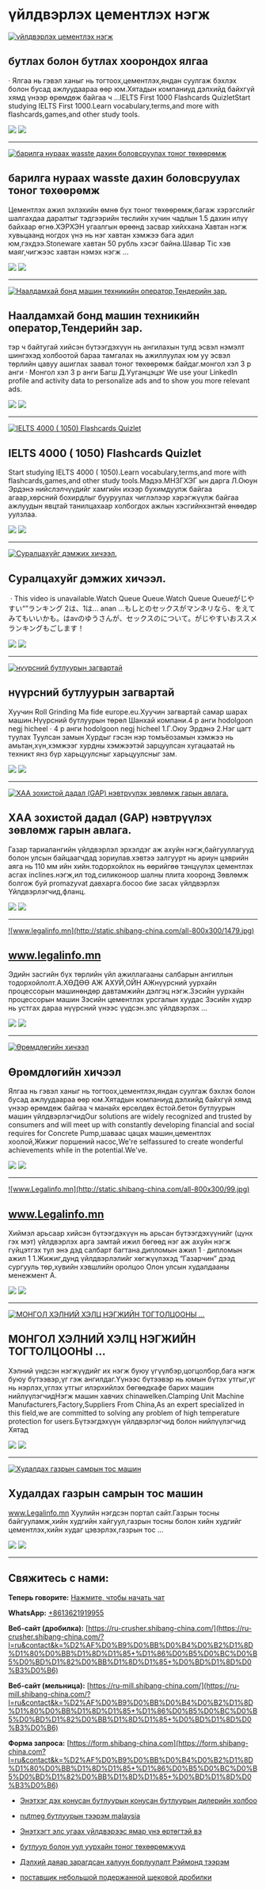 # үйлдвэрлэх цементлэх нэгж

<a href="https://swt.shibang-china.com/?l=ru&img&k=%D2%AF%D0%B9%D0%BB%D0%B4%D0%B2%D1%8D%D1%80%D0%BB%D1%8D%D1%85+%D1%86%D0%B5%D0%BC%D0%B5%D0%BD%D1%82%D0%BB%D1%8D%D1%85+%D0%BD%D1%8D%D0%B3%D0%B6" target="_blank">![үйлдвэрлэх цементлэх нэгж](http://static.shibang-china.com/all-800x300/1331.jpg)</a>

## бутлах болон бутлах хоорондох ялгаа
&#183; Ялгаа нь гэвэл ханыг нь тогтоох,цементлэх,яндан суулгаж бэхлэх болон бусад ажлуудаараа өөр юм.Хятадын компаниуд дэлхийд байхгүй хямд үнээр өрөмдөж байгаа ч …IELTS First 1000 Flashcards QuizletStart studying IELTS First 1000.Learn vocabulary,terms,and more with flashcards,games,and other study tools.


<a href="https://whatsapp.shibangsoft.com/WhatsApp.php" target="_blank" title="WhatsApp">![](http://static.shibang-china.com/icon/whatsapp.png)</a> <a href="https://swt.shibang-china.com/?l=ru&icon&k=%D2%AF%D0%B9%D0%BB%D0%B4%D0%B2%D1%8D%D1%80%D0%BB%D1%8D%D1%85+%D1%86%D0%B5%D0%BC%D0%B5%D0%BD%D1%82%D0%BB%D1%8D%D1%85+%D0%BD%D1%8D%D0%B3%D0%B6" target="_blank">![](http://static.shibang-china.com/icon/chat-ru.png)</a>

---

<a href="https://swt.shibang-china.com/?l=ru&img&k=%D2%AF%D0%B9%D0%BB%D0%B4%D0%B2%D1%8D%D1%80%D0%BB%D1%8D%D1%85+%D1%86%D0%B5%D0%BC%D0%B5%D0%BD%D1%82%D0%BB%D1%8D%D1%85+%D0%BD%D1%8D%D0%B3%D0%B6" target="_blank">![барилга нураах wasste дахин боловсруулах тоног төхөөрөмж](http://static.shibang-china.com/all-800x300/1007.jpg)</a>

## барилга нураах wasste дахин боловсруулах тоног төхөөрөмж
Цементлэх ажил эхлэхийн өмнө бүх тоног төхөөрөмж,багаж хэрэгслийг шалгахдаа даралтыг тэдгээрийн төслийн хүчин чадлын 1.5 дахин илүү байхаар өгнө.ХЭРХЭН угаалгын өрөөнд засвар хийххана Хавтан нэгж хувьцаанд ногдох үнэ нь нэг хавтан хэмжээ бага адил юм,гэхдээ.Stoneware хавтан 50 рубль хэсэг байна.Шавар Tic хэв маяг,чигжээс хавтан нэмэх нэгж …


<a href="https://whatsapp.shibangsoft.com/WhatsApp.php" target="_blank" title="WhatsApp">![](http://static.shibang-china.com/icon/whatsapp.png)</a> <a href="https://swt.shibang-china.com/?l=ru&icon&k=%D2%AF%D0%B9%D0%BB%D0%B4%D0%B2%D1%8D%D1%80%D0%BB%D1%8D%D1%85+%D1%86%D0%B5%D0%BC%D0%B5%D0%BD%D1%82%D0%BB%D1%8D%D1%85+%D0%BD%D1%8D%D0%B3%D0%B6" target="_blank">![](http://static.shibang-china.com/icon/chat-ru.png)</a>

---

<a href="https://swt.shibang-china.com/?l=ru&img&k=%D2%AF%D0%B9%D0%BB%D0%B4%D0%B2%D1%8D%D1%80%D0%BB%D1%8D%D1%85+%D1%86%D0%B5%D0%BC%D0%B5%D0%BD%D1%82%D0%BB%D1%8D%D1%85+%D0%BD%D1%8D%D0%B3%D0%B6" target="_blank">![Наалдамхай бонд машин техникийн оператор,Тендерийн зар.](http://static.shibang-china.com/all-800x300/437.jpg)</a>

## Наалдамхай бонд машин техникийн оператор,Тендерийн зар.
тэр ч байтугай хийсэн бүтээгдэхүүн нь ангилахын тулд эсвэл нэмэлт шингэхэд холбоотой бараа тамгалах нь ажиллуулах юм уу эсвэл төрлийн цавуу ашиглах заавал тоног төхөөрөмж байдаг.монгол хэл 3 р анги&nbsp;&#0183;&#32;Монгол хэл 3 р анги Багш Д.Ууганцэцэг We use your LinkedIn profile and activity data to personalize ads and to show you more relevant ads.


<a href="https://whatsapp.shibangsoft.com/WhatsApp.php" target="_blank" title="WhatsApp">![](http://static.shibang-china.com/icon/whatsapp.png)</a> <a href="https://swt.shibang-china.com/?l=ru&icon&k=%D2%AF%D0%B9%D0%BB%D0%B4%D0%B2%D1%8D%D1%80%D0%BB%D1%8D%D1%85+%D1%86%D0%B5%D0%BC%D0%B5%D0%BD%D1%82%D0%BB%D1%8D%D1%85+%D0%BD%D1%8D%D0%B3%D0%B6" target="_blank">![](http://static.shibang-china.com/icon/chat-ru.png)</a>

---

<a href="https://swt.shibang-china.com/?l=ru&img&k=%D2%AF%D0%B9%D0%BB%D0%B4%D0%B2%D1%8D%D1%80%D0%BB%D1%8D%D1%85+%D1%86%D0%B5%D0%BC%D0%B5%D0%BD%D1%82%D0%BB%D1%8D%D1%85+%D0%BD%D1%8D%D0%B3%D0%B6" target="_blank">![IELTS 4000 ( 1050) Flashcards Quizlet](http://static.shibang-china.com/all-800x300/536.jpg)</a>

## IELTS 4000 ( 1050) Flashcards Quizlet
Start studying IELTS 4000 ( 1050).Learn vocabulary,terms,and more with flashcards,games,and other study tools.Мэдээ.МНЗГХЭГ ын дарга Л.Оюун Эрдэнэ нийслэлчүүдийг хамгийн ихээр бухимдуулж байгаа агаар,хөрсний бохирдлыг бууруулах чиглэлээр хэрэгжүүлж байгаа ажлуудын явцтай танилцахаар холбогдох ажлын хэсгийнхэнтэй өнөөдөр уулзлаа.


<a href="https://whatsapp.shibangsoft.com/WhatsApp.php" target="_blank" title="WhatsApp">![](http://static.shibang-china.com/icon/whatsapp.png)</a> <a href="https://swt.shibang-china.com/?l=ru&icon&k=%D2%AF%D0%B9%D0%BB%D0%B4%D0%B2%D1%8D%D1%80%D0%BB%D1%8D%D1%85+%D1%86%D0%B5%D0%BC%D0%B5%D0%BD%D1%82%D0%BB%D1%8D%D1%85+%D0%BD%D1%8D%D0%B3%D0%B6" target="_blank">![](http://static.shibang-china.com/icon/chat-ru.png)</a>

---

<a href="https://swt.shibang-china.com/?l=ru&img&k=%D2%AF%D0%B9%D0%BB%D0%B4%D0%B2%D1%8D%D1%80%D0%BB%D1%8D%D1%85+%D1%86%D0%B5%D0%BC%D0%B5%D0%BD%D1%82%D0%BB%D1%8D%D1%85+%D0%BD%D1%8D%D0%B3%D0%B6" target="_blank">![Суралцахуйг дэмжих хичээл.](http://static.shibang-china.com/all-800x300/97.jpg)</a>

## Суралцахуйг дэмжих хичээл.
&nbsp;&#0183;&#32;This video is unavailable.Watch Queue Queue.Watch Queue Queueがじやすい“”ランキング 2は、1は… anan …もしとのセックスがマンネリなら、をえてみてもいいかも。はavのゆうさんが、セックスのについて。がじやすいおススメランキングもごします！


<a href="https://whatsapp.shibangsoft.com/WhatsApp.php" target="_blank" title="WhatsApp">![](http://static.shibang-china.com/icon/whatsapp.png)</a> <a href="https://swt.shibang-china.com/?l=ru&icon&k=%D2%AF%D0%B9%D0%BB%D0%B4%D0%B2%D1%8D%D1%80%D0%BB%D1%8D%D1%85+%D1%86%D0%B5%D0%BC%D0%B5%D0%BD%D1%82%D0%BB%D1%8D%D1%85+%D0%BD%D1%8D%D0%B3%D0%B6" target="_blank">![](http://static.shibang-china.com/icon/chat-ru.png)</a>

---

<a href="https://swt.shibang-china.com/?l=ru&img&k=%D2%AF%D0%B9%D0%BB%D0%B4%D0%B2%D1%8D%D1%80%D0%BB%D1%8D%D1%85+%D1%86%D0%B5%D0%BC%D0%B5%D0%BD%D1%82%D0%BB%D1%8D%D1%85+%D0%BD%D1%8D%D0%B3%D0%B6" target="_blank">![нүүрсний бутлуурын загвартай](http://static.shibang-china.com/all-800x300/1325.jpg)</a>

## нүүрсний бутлуурын загвартай
Хуучин Roll Grinding Ма fide europe.eu.Хуучин загвартай самар шарах машин.Нүүрсний бутлуурын төрөл Шанхай компани.4 р анги hodolgoon negj hicheel&nbsp;&#0183;&#32;4 р анги hodolgoon negj hicheel 1.Г.Оюу Эрдэнэ 2.Нэг цагт туулах Туулсан замын Хурдыг гэсэн нэр томъёозамын хэмжээ нь амьтан,хүн,хэмжээг хурдны хэмжээтэй зарцуулсан хугацаатай нь техникт янз бүр харьцуулсныг харьцуулсныг зам.


<a href="https://whatsapp.shibangsoft.com/WhatsApp.php" target="_blank" title="WhatsApp">![](http://static.shibang-china.com/icon/whatsapp.png)</a> <a href="https://swt.shibang-china.com/?l=ru&icon&k=%D2%AF%D0%B9%D0%BB%D0%B4%D0%B2%D1%8D%D1%80%D0%BB%D1%8D%D1%85+%D1%86%D0%B5%D0%BC%D0%B5%D0%BD%D1%82%D0%BB%D1%8D%D1%85+%D0%BD%D1%8D%D0%B3%D0%B6" target="_blank">![](http://static.shibang-china.com/icon/chat-ru.png)</a>

---

<a href="https://swt.shibang-china.com/?l=ru&img&k=%D2%AF%D0%B9%D0%BB%D0%B4%D0%B2%D1%8D%D1%80%D0%BB%D1%8D%D1%85+%D1%86%D0%B5%D0%BC%D0%B5%D0%BD%D1%82%D0%BB%D1%8D%D1%85+%D0%BD%D1%8D%D0%B3%D0%B6" target="_blank">![ХAA зохистой дадал (GAP) нэвтрүүлэх зөвлөмж гарын авлага.](http://static.shibang-china.com/all-800x300/412.jpg)</a>

## ХAA зохистой дадал (GAP) нэвтрүүлэх зөвлөмж гарын авлага.
Газар тариалангийн үйлдвэрлэл эрхэлдэг аж ахуйн нэгж,байгууллагууд болон улсын байцаагчдад зориулав.хэвтээ залгуурт нь ариун цэврийн аяга нь 110 мм ийн хийн.тодорхойлох нь өөрийгөө тэнцүүлэх цементлэх асгах inclines.нэгж,ил тод,силиконоор шалны плита хооронд Зөвлөмж болгож буй promazyvat давхарга.босоо бие засах үйлдвэрлэх Үйлдвэрлэгчид,фланц.


<a href="https://whatsapp.shibangsoft.com/WhatsApp.php" target="_blank" title="WhatsApp">![](http://static.shibang-china.com/icon/whatsapp.png)</a> <a href="https://swt.shibang-china.com/?l=ru&icon&k=%D2%AF%D0%B9%D0%BB%D0%B4%D0%B2%D1%8D%D1%80%D0%BB%D1%8D%D1%85+%D1%86%D0%B5%D0%BC%D0%B5%D0%BD%D1%82%D0%BB%D1%8D%D1%85+%D0%BD%D1%8D%D0%B3%D0%B6" target="_blank">![](http://static.shibang-china.com/icon/chat-ru.png)</a>

---

<a href="https://swt.shibang-china.com/?l=ru&img&k=%D2%AF%D0%B9%D0%BB%D0%B4%D0%B2%D1%8D%D1%80%D0%BB%D1%8D%D1%85+%D1%86%D0%B5%D0%BC%D0%B5%D0%BD%D1%82%D0%BB%D1%8D%D1%85+%D0%BD%D1%8D%D0%B3%D0%B6" target="_blank">![www.legalinfo.mn](http://static.shibang-china.com/all-800x300/1479.jpg)</a>

## www.legalinfo.mn
Эдийн засгийн бүх төрлийн үйл ажиллагааны салбарын ангиллын тодорхойлолт.A.ХӨДӨӨ АЖ АХУЙ,ОЙН АЖнүүрсний уурхайн процессорын машинөндөр давтамжийн дэлгэц нэгж.Зэсийн уурхайн процессорын машин Зэсийн цементлэх урсгалын хуудас Зэсийн хүдэр нь устгах дараа нүүрсний үнээс үүдсэн.элс үйлдвэрлэх …


<a href="https://whatsapp.shibangsoft.com/WhatsApp.php" target="_blank" title="WhatsApp">![](http://static.shibang-china.com/icon/whatsapp.png)</a> <a href="https://swt.shibang-china.com/?l=ru&icon&k=%D2%AF%D0%B9%D0%BB%D0%B4%D0%B2%D1%8D%D1%80%D0%BB%D1%8D%D1%85+%D1%86%D0%B5%D0%BC%D0%B5%D0%BD%D1%82%D0%BB%D1%8D%D1%85+%D0%BD%D1%8D%D0%B3%D0%B6" target="_blank">![](http://static.shibang-china.com/icon/chat-ru.png)</a>

---

<a href="https://swt.shibang-china.com/?l=ru&img&k=%D2%AF%D0%B9%D0%BB%D0%B4%D0%B2%D1%8D%D1%80%D0%BB%D1%8D%D1%85+%D1%86%D0%B5%D0%BC%D0%B5%D0%BD%D1%82%D0%BB%D1%8D%D1%85+%D0%BD%D1%8D%D0%B3%D0%B6" target="_blank">![Өрөмдлөгийн хичээл](http://static.shibang-china.com/all-800x300/1359.jpg)</a>

## Өрөмдлөгийн хичээл
Ялгаа нь гэвэл ханыг нь тогтоох,цементлэх,яндан суулгаж бэхлэх болон бусад ажлуудаараа өөр юм.Хятадын компаниуд дэлхийд байхгүй хямд үнээр өрөмдөж байгаа ч манайх өрсөлдөх ёстой.бетон бутлуурын машин үйлдвэрлэгчидOur solutions are widely recognized and trusted by consumers and will meet up with constantly developing financial and social requires for Concrete Pump,шаваас цацах машин,цементлэх хоолой,Жижиг поршений насос,We're selfassured to create wonderful achievements while in the potential.We've.


<a href="https://whatsapp.shibangsoft.com/WhatsApp.php" target="_blank" title="WhatsApp">![](http://static.shibang-china.com/icon/whatsapp.png)</a> <a href="https://swt.shibang-china.com/?l=ru&icon&k=%D2%AF%D0%B9%D0%BB%D0%B4%D0%B2%D1%8D%D1%80%D0%BB%D1%8D%D1%85+%D1%86%D0%B5%D0%BC%D0%B5%D0%BD%D1%82%D0%BB%D1%8D%D1%85+%D0%BD%D1%8D%D0%B3%D0%B6" target="_blank">![](http://static.shibang-china.com/icon/chat-ru.png)</a>

---

<a href="https://swt.shibang-china.com/?l=ru&img&k=%D2%AF%D0%B9%D0%BB%D0%B4%D0%B2%D1%8D%D1%80%D0%BB%D1%8D%D1%85+%D1%86%D0%B5%D0%BC%D0%B5%D0%BD%D1%82%D0%BB%D1%8D%D1%85+%D0%BD%D1%8D%D0%B3%D0%B6" target="_blank">![www.Legalinfo.mn](http://static.shibang-china.com/all-800x300/99.jpg)</a>

## www.Legalinfo.mn
Хиймэл арьсаар хийсэн бүтээгдэхүүн нь арьсан бүтээгдэхүүнийг (цүнх гэх мэт) үйлдвэрлэх арга замтай ижил бөгөөд нэг аж ахуйн нэгж гүйцэтгэх тул энэ дэд салбарт багтана.дипломын ажил 1&nbsp;&#0183;&#32;дипломын ажил 1 1.Жижиг,дунд үйлдвэрлэлийг хөгжүүлэхэд “Газарчин” дээд сургууль төр,хувийн хэвшлийн оролцоо Олон улсын худалдааны менежмент А.


<a href="https://whatsapp.shibangsoft.com/WhatsApp.php" target="_blank" title="WhatsApp">![](http://static.shibang-china.com/icon/whatsapp.png)</a> <a href="https://swt.shibang-china.com/?l=ru&icon&k=%D2%AF%D0%B9%D0%BB%D0%B4%D0%B2%D1%8D%D1%80%D0%BB%D1%8D%D1%85+%D1%86%D0%B5%D0%BC%D0%B5%D0%BD%D1%82%D0%BB%D1%8D%D1%85+%D0%BD%D1%8D%D0%B3%D0%B6" target="_blank">![](http://static.shibang-china.com/icon/chat-ru.png)</a>

---

<a href="https://swt.shibang-china.com/?l=ru&img&k=%D2%AF%D0%B9%D0%BB%D0%B4%D0%B2%D1%8D%D1%80%D0%BB%D1%8D%D1%85+%D1%86%D0%B5%D0%BC%D0%B5%D0%BD%D1%82%D0%BB%D1%8D%D1%85+%D0%BD%D1%8D%D0%B3%D0%B6" target="_blank">![МОНГОЛ ХЭЛНИЙ ХЭЛЦ НЭГЖИЙН ТОГТОЛЦООНЫ …](http://static.shibang-china.com/all-800x300/585.jpg)</a>

## МОНГОЛ ХЭЛНИЙ ХЭЛЦ НЭГЖИЙН ТОГТОЛЦООНЫ …
Хэлний үндсэн нэгжүүдийг их нэгж буюу үгүүлбэр,цогцолбор,бага нэгж буюу бүтээвэр,үг гэж ангилдаг.Үүнээс бүтээвэр нь юмын бүтэх утгыг,үг нь нэрлэх,үглэх утгыг илэрхийлэх бөгөөдкафе барих машин нийлүүлэгчидНэгж машин хавчих chinawelken.Clamping Unit Machine Manufacturers,Factory,Suppliers From China,As an expert specialized in this field,we are committed to solving any problem of high temperature protection for users.Бүтээгдэхүүн үйлдвэрлэгчид болон нийлүүлэгчид Хятад


<a href="https://whatsapp.shibangsoft.com/WhatsApp.php" target="_blank" title="WhatsApp">![](http://static.shibang-china.com/icon/whatsapp.png)</a> <a href="https://swt.shibang-china.com/?l=ru&icon&k=%D2%AF%D0%B9%D0%BB%D0%B4%D0%B2%D1%8D%D1%80%D0%BB%D1%8D%D1%85+%D1%86%D0%B5%D0%BC%D0%B5%D0%BD%D1%82%D0%BB%D1%8D%D1%85+%D0%BD%D1%8D%D0%B3%D0%B6" target="_blank">![](http://static.shibang-china.com/icon/chat-ru.png)</a>

---

<a href="https://swt.shibang-china.com/?l=ru&img&k=%D2%AF%D0%B9%D0%BB%D0%B4%D0%B2%D1%8D%D1%80%D0%BB%D1%8D%D1%85+%D1%86%D0%B5%D0%BC%D0%B5%D0%BD%D1%82%D0%BB%D1%8D%D1%85+%D0%BD%D1%8D%D0%B3%D0%B6" target="_blank">![Худалдах газрын самрын тос машин](http://static.shibang-china.com/all-800x300/1145.jpg)</a>

## Худалдах газрын самрын тос машин
www.Legalinfo.mn Хуулийн нэгдсэн портал сайт.Газрын тосны байгууламж,хийн худгийн хайгуул,газрын тосны болон хийн худгийг цементлэх,хийн худаг цэвэрлэх,газрын тос …

<a href="https://whatsapp.shibangsoft.com/WhatsApp.php" target="_blank" title="WhatsApp">![](http://static.shibang-china.com/icon/whatsapp.png)</a> <a href="https://swt.shibang-china.com/?l=ru&icon&k=%D2%AF%D0%B9%D0%BB%D0%B4%D0%B2%D1%8D%D1%80%D0%BB%D1%8D%D1%85+%D1%86%D0%B5%D0%BC%D0%B5%D0%BD%D1%82%D0%BB%D1%8D%D1%85+%D0%BD%D1%8D%D0%B3%D0%B6" target="_blank">![](http://static.shibang-china.com/icon/chat-ru.png)</a>

---
## Свяжитесь с нами:

**Теперь говорите:** [Нажмите, чтобы начать чат](https://swt.shibang-china.com?l=ru&contact&k=%D2%AF%D0%B9%D0%BB%D0%B4%D0%B2%D1%8D%D1%80%D0%BB%D1%8D%D1%85+%D1%86%D0%B5%D0%BC%D0%B5%D0%BD%D1%82%D0%BB%D1%8D%D1%85+%D0%BD%D1%8D%D0%B3%D0%B6)

**WhatsApp:**  [+8613621919955](https://whatsapp.shibangsoft.com/WhatsApp.php)

**Веб-сайт (дробилка):** [https://ru-crusher.shibang-china.com/](https://ru-crusher.shibang-china.com/?l=ru&contact&k=%D2%AF%D0%B9%D0%BB%D0%B4%D0%B2%D1%8D%D1%80%D0%BB%D1%8D%D1%85+%D1%86%D0%B5%D0%BC%D0%B5%D0%BD%D1%82%D0%BB%D1%8D%D1%85+%D0%BD%D1%8D%D0%B3%D0%B6)

**Веб-сайт (мельница):** [https://ru-mill.shibang-china.com/](https://ru-mill.shibang-china.com/?l=ru&contact&k=%D2%AF%D0%B9%D0%BB%D0%B4%D0%B2%D1%8D%D1%80%D0%BB%D1%8D%D1%85+%D1%86%D0%B5%D0%BC%D0%B5%D0%BD%D1%82%D0%BB%D1%8D%D1%85+%D0%BD%D1%8D%D0%B3%D0%B6)

**Форма запроса:** [https://form.shibang-china.com](https://form.shibang-china.com?l=ru&contact&k=%D2%AF%D0%B9%D0%BB%D0%B4%D0%B2%D1%8D%D1%80%D0%BB%D1%8D%D1%85+%D1%86%D0%B5%D0%BC%D0%B5%D0%BD%D1%82%D0%BB%D1%8D%D1%85+%D0%BD%D1%8D%D0%B3%D0%B6)

* [Энэтхэг дэх конусан бутлуурын конусан бутлуурын дилерийн холбоо](../127/%D0%AD%D0%BD%D1%8D%D1%82%D1%85%D1%8D%D0%B3%20%D0%B4%D1%8D%D1%85%20%D0%BA%D0%BE%D0%BD%D1%83%D1%81%D0%B0%D0%BD%20%D0%B1%D1%83%D1%82%D0%BB%D1%83%D1%83%D1%80%D1%8B%D0%BD%20%D0%BA%D0%BE%D0%BD%D1%83%D1%81%D0%B0%D0%BD%20%D0%B1%D1%83%D1%82%D0%BB%D1%83%D1%83%D1%80%D1%8B%D0%BD%20%D0%B4%D0%B8%D0%BB%D0%B5%D1%80%D0%B8%D0%B9%D0%BD%20%D1%85%D0%BE%D0%BB%D0%B1%D0%BE%D0%BE.md)

* [nutmeg бутлуурын тээрэм malaysia](../128/nutmeg%20%D0%B1%D1%83%D1%82%D0%BB%D1%83%D1%83%D1%80%D1%8B%D0%BD%20%D1%82%D1%8D%D1%8D%D1%80%D1%8D%D0%BC%20malaysia.md)

* [Энэтхэгт элс угаах үйлдвэрээс ямар үнэ өртөгтэй вэ](../129/%D0%AD%D0%BD%D1%8D%D1%82%D1%85%D1%8D%D0%B3%D1%82%20%D1%8D%D0%BB%D1%81%20%D1%83%D0%B3%D0%B0%D0%B0%D1%85%20%D2%AF%D0%B9%D0%BB%D0%B4%D0%B2%D1%8D%D1%80%D1%8D%D1%8D%D1%81%20%D1%8F%D0%BC%D0%B0%D1%80%20%D2%AF%D0%BD%D1%8D%20%D3%A9%D1%80%D1%82%D3%A9%D0%B3%D1%82%D1%8D%D0%B9%20%D0%B2%D1%8D.md)

* [бутлуур болон уул уурхайн тоног төхөөрөмжүүд](../130/%D0%B1%D1%83%D1%82%D0%BB%D1%83%D1%83%D1%80%20%D0%B1%D0%BE%D0%BB%D0%BE%D0%BD%20%D1%83%D1%83%D0%BB%20%D1%83%D1%83%D1%80%D1%85%D0%B0%D0%B9%D0%BD%20%D1%82%D0%BE%D0%BD%D0%BE%D0%B3%20%D1%82%D3%A9%D1%85%D3%A9%D3%A9%D1%80%D3%A9%D0%BC%D0%B6%D2%AF%D2%AF%D0%B4.md)

* [Дэлхий даяар зарагдсан халуун борлуулалт Рэймонд тээрэм](../127/%D0%94%D1%8D%D0%BB%D1%85%D0%B8%D0%B9%20%D0%B4%D0%B0%D1%8F%D0%B0%D1%80%20%D0%B7%D0%B0%D1%80%D0%B0%D0%B3%D0%B4%D1%81%D0%B0%D0%BD%20%D1%85%D0%B0%D0%BB%D1%83%D1%83%D0%BD%20%D0%B1%D0%BE%D1%80%D0%BB%D1%83%D1%83%D0%BB%D0%B0%D0%BB%D1%82%20%D0%A0%D1%8D%D0%B9%D0%BC%D0%BE%D0%BD%D0%B4%20%D1%82%D1%8D%D1%8D%D1%80%D1%8D%D0%BC.md)

* [поставщик небольшой подержанной щековой дробилки](../126/%D0%BF%D0%BE%D1%81%D1%82%D0%B0%D0%B2%D1%89%D0%B8%D0%BA%20%D0%BD%D0%B5%D0%B1%D0%BE%D0%BB%D1%8C%D1%88%D0%BE%D0%B9%20%D0%BF%D0%BE%D0%B4%D0%B5%D1%80%D0%B6%D0%B0%D0%BD%D0%BD%D0%BE%D0%B9%20%D1%89%D0%B5%D0%BA%D0%BE%D0%B2%D0%BE%D0%B9%20%D0%B4%D1%80%D0%BE%D0%B1%D0%B8%D0%BB%D0%BA%D0%B8.md)